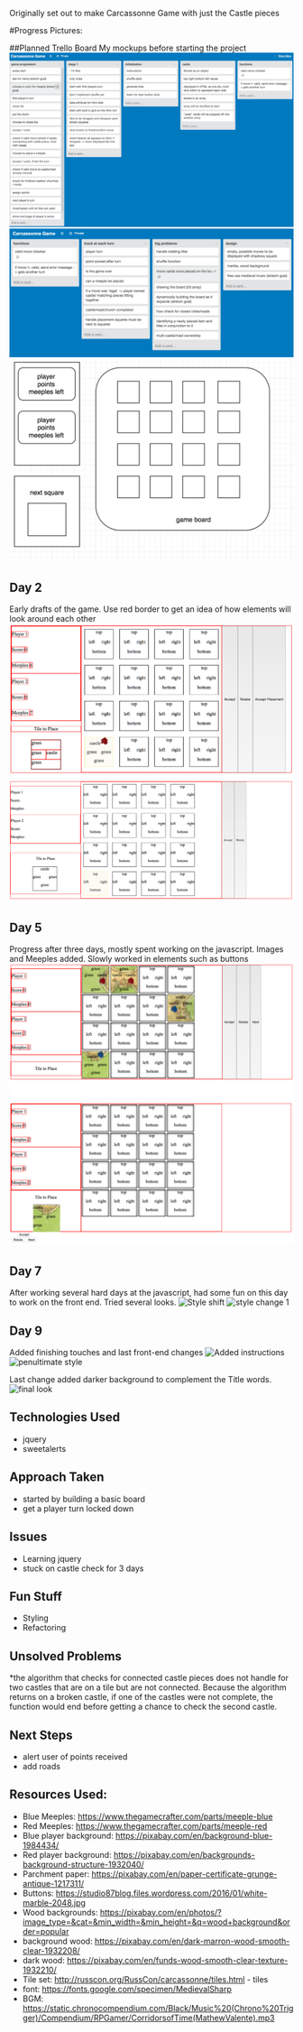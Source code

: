 Originally set out to make Carcassonne Game with just the Castle pieces

#Progress Pictures: 

##Planned Trello Board
My mockups before starting the project
![Page 1](./img/progress-pics/2.13.17-1.png)
![Page 2](./img/progress-pics/2.13.17-2.png)
![Mock Layout](./img/progress-pics/2.13.17-mock-layout.png)

## Day 2
Early drafts of the game. Use red border to get an idea of how elements will look around each other
![1st Draft](./img/progress-pics/2.14.17-1st-draft.png)
![2nd Draft](./img/progress-pics/2.14.17-2nd-draft.png)

## Day 5
Progress after three days, mostly spent working on the javascript. Images and Meeples added. Slowly worked in elements such as buttons
![3rd Draft](./img/progress-pics/2.16.17-3rd-draft.png)
![buttons added](./img/progress-pics/2.17.17-added-btns.png)

## Day 7
After working several hard days at the javascript, had some fun on this day to work on the front end. Tried several  looks. 
![Style shift](./img/progress-pics/2.18-added-style.png)
![style change 1](./img/progress-pics/2.18-addl-styling.png)

## Day 9
Added finishing touches and last front-end changes
![Added instructions](./img/progress-pics/2.20-instructions.png)
![penultimate style](./img/progress-pics/2.20-styling-change.png)

Last change added darker background to complement the Title words.
![final look](./img/progress-pics/2.20-final-style.png)


## Technologies Used
* jquery
* sweetalerts

## Approach Taken
* started by building a basic board
* get a player turn locked down


## Issues
* Learning jquery
* stuck on castle check for 3 days


## Fun Stuff
* Styling
* Refactoring 

## Unsolved Problems
*the algorithm that checks for connected castle pieces does not handle for two castles that are on a tile but are not connected. Because the algorithm returns on a broken castle, if one of the castles were not complete, the function would end before getting a chance to check the second castle.

## Next Steps
* alert user of points received
* add roads



## Resources Used:
* Blue Meeples: https://www.thegamecrafter.com/parts/meeple-blue
* Red Meeples: https://www.thegamecrafter.com/parts/meeple-red
* Blue player background: https://pixabay.com/en/background-blue-1984434/
* Red player background: https://pixabay.com/en/backgrounds-background-structure-1932040/
* Parchment paper: https://pixabay.com/en/paper-certificate-grunge-antique-1217311/
* Buttons: https://studio87blog.files.wordpress.com/2016/01/white-marble-2048.jpg
* Wood backgrounds: https://pixabay.com/en/photos/?image_type=&cat=&min_width=&min_height=&q=wood+background&order=popular
* background wood: https://pixabay.com/en/dark-marron-wood-smooth-clear-1932208/
* dark wood: https://pixabay.com/en/funds-wood-smooth-clear-texture-1932210/
* Tile set: http://russcon.org/RussCon/carcassonne/tiles.html - tiles
* font: https://fonts.google.com/specimen/MedievalSharp
* BGM: https://static.chronocompendium.com/Black/Music%20(Chrono%20Trigger)/Compendium/RPGamer/CorridorsofTime(MathewValente).mp3